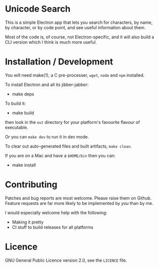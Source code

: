 # Unicode Search

This is a simple Electron app that lets you search for characters,
by name, by character, or by code point, and see useful information
about them.

Most of the code is, of course, not Electron-specific, and it will
also build a CLI version which I think is much more useful.

# Installation / Development

You will need make(1), a C pre-processer, `wget`, `node` and `npm` installed.

To install Electron and all its jibber-jabber:

- make deps

To build it:

- make build

then look in the `out` directory for your platform's favourite
flavour of executable.

Or you can `make dev` to run it in dev mode.

To clear out auto-generated files and built artifacts, `make clean`.

If you are on a Mac and have a `$HOME/bin` then you can:

- make install

# Contributing

Patches and bug reports are most welcome. Please raise them on
Github. Feature requests are far more likely to be implemented
by *you* than by me.

I would especially welcome help with the following:

- Making it pretty
- CI stuff to build releases for all platforms

# Licence

GNU General Public Licence version 2.0, see the `LICENCE` file.
